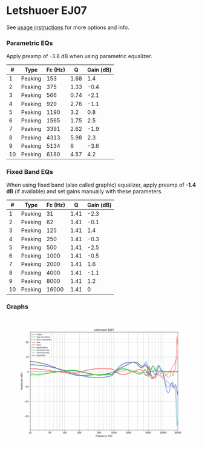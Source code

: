 # Letshuoer EJ07
See [usage instructions](https://github.com/jaakkopasanen/AutoEq#usage) for more options and info.

### Parametric EQs
Apply preamp of -3.8 dB when using parametric equalizer.

|   # | Type    |   Fc (Hz) |    Q |   Gain (dB) |
|-----|---------|-----------|------|-------------|
|   1 | Peaking |       153 | 1.68 |         1.4 |
|   2 | Peaking |       375 | 1.33 |        -0.4 |
|   3 | Peaking |       566 | 0.74 |        -2.1 |
|   4 | Peaking |       929 | 2.76 |        -1.1 |
|   5 | Peaking |      1190 | 3.2  |         0.8 |
|   6 | Peaking |      1565 | 1.75 |         2.5 |
|   7 | Peaking |      3391 | 2.62 |        -1.9 |
|   8 | Peaking |      4313 | 5.98 |         2.3 |
|   9 | Peaking |      5134 | 6    |        -3.6 |
|  10 | Peaking |      6180 | 4.57 |         4.2 |

### Fixed Band EQs
When using fixed band (also called graphic) equalizer, apply preamp of **-1.4 dB** (if available) and set gains manually with these parameters.

|   # | Type    |   Fc (Hz) |    Q |   Gain (dB) |
|-----|---------|-----------|------|-------------|
|   1 | Peaking |        31 | 1.41 |        -2.3 |
|   2 | Peaking |        62 | 1.41 |        -0.1 |
|   3 | Peaking |       125 | 1.41 |         1.4 |
|   4 | Peaking |       250 | 1.41 |        -0.3 |
|   5 | Peaking |       500 | 1.41 |        -2.5 |
|   6 | Peaking |      1000 | 1.41 |        -0.5 |
|   7 | Peaking |      2000 | 1.41 |         1.6 |
|   8 | Peaking |      4000 | 1.41 |        -1.1 |
|   9 | Peaking |      8000 | 1.41 |         1.2 |
|  10 | Peaking |     16000 | 1.41 |         0   |

### Graphs
![](./Letshuoer%20EJ07.png)
